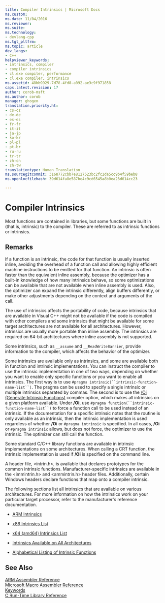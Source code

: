 ```yaml
---
title: Compiler Intrinsics | Microsoft Docs
ms.custom: 
ms.date: 11/04/2016
ms.reviewer: 
ms.suite: 
ms.technology:
- devlang-cpp
ms.tgt_pltfrm: 
ms.topic: article
dev_langs:
- C++
helpviewer_keywords:
- intrinsics, compiler
- compiler intrinsics
- cl.exe compiler, performance
- cl.exe compiler, intrinsics
ms.assetid: 48bb9929-7d78-4fd8-a092-ae3c9f971858
caps.latest.revision: 17
author: corob-msft
ms.author: corob
manager: ghogen
translation.priority.ht:
- cs-cz
- de-de
- es-es
- fr-fr
- it-it
- ja-jp
- ko-kr
- pl-pl
- pt-br
- ru-ru
- tr-tr
- zh-cn
- zh-tw
translationtype: Human Translation
ms.sourcegitcommit: 3168772cbb7e8127523bc2fc2da5cc9b4f59beb8
ms.openlocfilehash: 39d614fa8e587be4c9cd6545a8b0ea23d014cc23

---
```

# Compiler Intrinsics
Most functions are contained in libraries, but some functions are built in (that is, intrinsic) to the compiler. These are referred to as intrinsic functions or intrinsics.  
  
## Remarks  
 If a function is an intrinsic, the code for that function is usually inserted inline, avoiding the overhead of a function call and allowing highly efficient machine instructions to be emitted for that function. An intrinsic is often faster than the equivalent inline assembly, because the optimizer has a built-in knowledge of how many intrinsics behave, so some optimizations can be available that are not available when inline assembly is used. Also, the optimizer can expand the intrinsic differently, align buffers differently, or make other adjustments depending on the context and arguments of the call.  
  
 The use of intrinsics affects the portability of code, because intrinsics that are available in Visual C++ might not be available if the code is compiled with other compilers and some intrinsics that might be available for some target architectures are not available for all architectures. However, intrinsics are usually more portable than inline assembly. The intrinsics are required on 64-bit architectures where inline assembly is not supported.  
  
 Some intrinsics, such as `__assume` and `__ReadWriteBarrier`, provide information to the compiler, which affects the behavior of the optimizer.  
  
 Some intrinsics are available only as intrinsics, and some are available both in function and intrinsic implementations. You can instruct the compiler to use the intrinsic implementation in one of two ways, depending on whether you want to enable only specific functions or you want to enable all intrinsics. The first way is to use `#pragma intrinsic(``intrinsic-function-name-list``)`. The pragma can be used to specify a single intrinsic or multiple intrinsics separated by commas. The second is to use the [/Oi (Generate Intrinsic Functions)](../build/reference/oi-generate-intrinsic-functions.md) compiler option, which makes all intrinsics on a given platform available. Under **/Oi**, use `#pragma function(``intrinsic-function-name-list``)` to force a function call to be used instead of an intrinsic. If the documentation for a specific intrinsic notes that the routine is only available as an intrinsic, then the intrinsic implementation is used regardless of whether **/Oi** or `#pragma intrinsic` is specified. In all cases, **/Oi** or `#pragma intrinsic` allows, but does not force, the optimizer to use the intrinsic. The optimizer can still call the function.  
  
 Some standard C/C++ library functions are available in intrinsic implementations on some architectures. When calling a CRT function, the intrinsic implementation is used if **/Oi** is specified on the command line.  
  
 A header file, \<intrin.h>, is available that declares prototypes for the common intrinsic functions. Manufacturer-specific intrinsics are available in the \<immintrin.h> and \<ammintrin.h> header files. Additionally, certain Windows headers declare functions that map onto a compiler intrinsic.  
  
 The following sections list all intrinsics that are available on various architectures. For more information on how the intrinsics work on your particular target processor, refer to the manufacturer's reference documentation.  
  
-   [ARM Intrinsics](../intrinsics/arm-intrinsics.md)  
  
-   [x86 Intrinsics List](../intrinsics/x86-intrinsics-list.md)  
  
-   [x64 (amd64) Intrinsics List](../intrinsics/x64-amd64-intrinsics-list.md)  
  
-   [Intrinsics Available on All Architectures](../intrinsics/intrinsics-available-on-all-architectures.md)  
  
-   [Alphabetical Listing of Intrinsic Functions](../intrinsics/alphabetical-listing-of-intrinsic-functions.md)  
  
## See Also  
 [ARM Assembler Reference](../assembler/arm/arm-assembler-reference.md)   
 [Microsoft Macro Assembler Reference](../assembler/masm/microsoft-macro-assembler-reference.md)   
 [Keywords](../cpp/keywords-cpp.md)   
 [C Run-Time Library Reference](../c-runtime-library/c-run-time-library-reference.md)


<!--HONumber=Jan17_HO2-->


